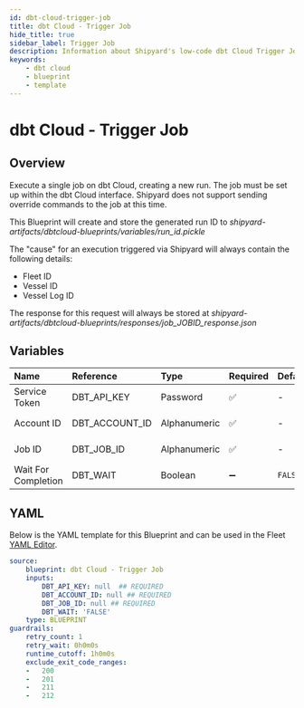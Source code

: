 ```yaml
---
id: dbt-cloud-trigger-job
title: dbt Cloud - Trigger Job
hide_title: true
sidebar_label: Trigger Job
description: Information about Shipyard's low-code dbt Cloud Trigger Job blueprint. Execute an existing job in the dbt Cloud interface without waiting for results. 
keywords:
    - dbt cloud
    - blueprint
    - template
---
```


# dbt Cloud - Trigger Job

## Overview
Execute a single job on dbt Cloud, creating a new run. The job must be set up within the dbt Cloud interface. Shipyard does not support sending override commands to the job at this time.

This Blueprint will create and store the generated run ID to _shipyard-artifacts/dbtcloud-blueprints/variables/run_id.pickle_

The "cause" for an execution triggered via Shipyard will always contain the following details:
- Fleet ID
- Vessel ID
- Vessel Log ID


The response for this request will always be stored at _shipyard-artifacts/dbtcloud-blueprints/responses/job_JOBID_response.json_


## Variables

| Name                | Reference      | Type         | Required           | Default | Options | Description                                                                                                                                               |
|:--------------------|:---------------|:-------------|:-------------------|:--------|:--------|:----------------------------------------------------------------------------------------------------------------------------------------------------------|
| Service Token       | DBT_API_KEY    | Password     | :white_check_mark: | -       | -       | Your unique service token for dbt Cloud. Instructions for how to get this token can be found in the authorization documentation.                          |
| Account ID          | DBT_ACCOUNT_ID | Alphanumeric | :white_check_mark: | -       | -       | Your unique Account ID, found in the URL of dbt Cloud. https://cloud.getdbt.com/#/accounts/ACCOUNT_ID/projects/PROJECT_ID/dashboard/                      |
| Job ID              | DBT_JOB_ID     | Alphanumeric | :white_check_mark: | -       | -       | The ID of a specific job you want to run, found in the URL of dbt Cloud. https://cloud.getdbt.com/#/accounts/ACCOUNT_ID/projects/PROJECT_ID/jobs/JOB_ID/  |
| Wait For Completion | DBT_WAIT       | Boolean      | :heavy_minus_sign: | `FALSE` | -       | Enable if you want the vessel to wait until the sync job is successfully completed. Otherwise, the vessel will only initiate the sync job without waiting |


## YAML
Below is the YAML template for this Blueprint and can be used in the Fleet [YAML Editor](../../reference/fleets/yaml-editor.md).
```yaml
source:
    blueprint: dbt Cloud - Trigger Job
    inputs:
        DBT_API_KEY: null  ## REQUIRED
        DBT_ACCOUNT_ID: null ## REQUIRED
        DBT_JOB_ID: null ## REQUIRED
        DBT_WAIT: 'FALSE'
    type: BLUEPRINT
guardrails:
    retry_count: 1
    retry_wait: 0h0m0s
    runtime_cutoff: 1h0m0s
    exclude_exit_code_ranges:
    -   200
    -   201
    -   211
    -   212

```
